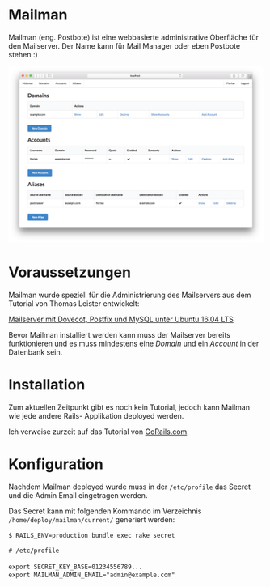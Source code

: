 # Mailman

Mailman (eng. Postbote) ist eine webbasierte administrative Oberfläche für den Mailserver. Der Name kann für Mail Manager oder eben Postbote stehen :)

![Mailman Screenshot](screenshots/mailman.png)

# Voraussetzungen

Mailman wurde speziell für die Administrierung des Mailservers aus dem Tutorial von Thomas Leister entwickelt:

[Mailserver mit Dovecot, Postfix und MySQL unter Ubuntu 16.04 LTS](https://thomas-leister.de/sicherer-mailserver-dovecot-postfix-virtuellen-benutzern-mysql-ubuntu-server-xenial/)

Bevor Mailman installiert werden kann muss der Mailserver bereits funktionieren und es muss mindestens eine *Domain* und ein *Account* in der Datenbank sein.

# Installation

Zum aktuellen Zeitpunkt gibt es noch kein Tutorial, jedoch kann Mailman wie jede andere Rails- Applikation deployed werden.

Ich verweise zurzeit auf das Tutorial von [GoRails.com](https://gorails.com/deploy/ubuntu/16.04).

# Konfiguration

Nachdem Mailman deployed wurde muss in der `/etc/profile` das Secret und die Admin Email eingetragen werden.

Das Secret kann mit folgenden Kommando im Verzeichnis `/home/deploy/mailman/current/` generiert werden:

```
$ RAILS_ENV=production bundle exec rake secret
```

```
# /etc/profile

export SECRET_KEY_BASE=01234556789...
export MAILMAN_ADMIN_EMAIL="admin@example.com"
```
